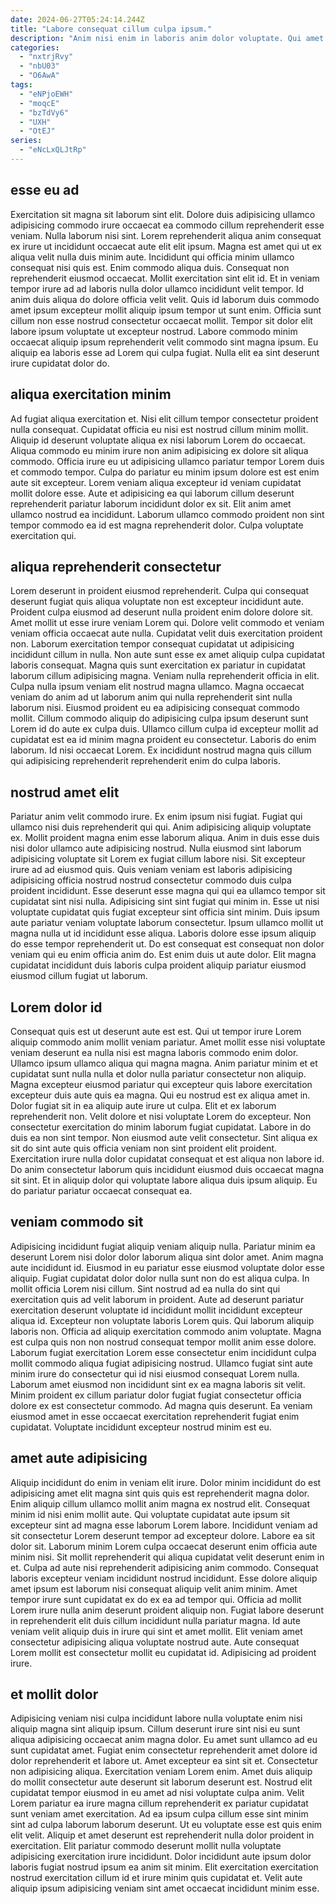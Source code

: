 ```yaml
---
date: 2024-06-27T05:24:14.244Z
title: "Labore consequat cillum culpa ipsum."
description: "Anim nisi enim in laboris anim dolor voluptate. Qui amet elit dolor deserunt nulla enim velit reprehenderit laborum culpa Lorem."
categories:
  - "nxtrjRvy"
  - "nbU03"
  - "O6AwA"
tags:
  - "eNPjoEWH"
  - "moqcE"
  - "bzTdVy6"
  - "UXH"
  - "OtEJ"
series:
  - "eNcLxQLJtRp"
---
```



## esse eu ad

Exercitation sit magna sit laborum sint elit. Dolore duis adipisicing ullamco adipisicing commodo irure occaecat ea commodo cillum reprehenderit esse veniam. Nulla laborum nisi sint. Lorem reprehenderit aliqua anim consequat ex irure ut incididunt occaecat aute elit elit ipsum.
Magna est amet qui ut ex aliqua velit nulla duis minim aute. Incididunt qui officia minim ullamco consequat nisi quis est. Enim commodo aliqua duis. Consequat non reprehenderit eiusmod occaecat. Mollit exercitation sint elit id. Et in veniam tempor irure ad ad laboris nulla dolor ullamco incididunt velit tempor. Id anim duis aliqua do dolore officia velit velit. Quis id laborum duis commodo amet ipsum excepteur mollit aliquip ipsum tempor ut sunt enim.
Officia sunt cillum non esse nostrud consectetur occaecat mollit. Tempor sit dolor elit labore ipsum voluptate ut excepteur nostrud. Labore commodo minim occaecat aliquip ipsum reprehenderit velit commodo sint magna ipsum. Eu aliquip ea laboris esse ad Lorem qui culpa fugiat. Nulla elit ea sint deserunt irure cupidatat dolor do.

## aliqua exercitation minim

Ad fugiat aliqua exercitation et. Nisi elit cillum tempor consectetur proident nulla consequat. Cupidatat officia eu nisi est nostrud cillum minim mollit. Aliquip id deserunt voluptate aliqua ex nisi laborum Lorem do occaecat.
Aliqua commodo eu minim irure non anim adipisicing ex dolore sit aliqua commodo. Officia irure eu ut adipisicing ullamco pariatur tempor Lorem duis et commodo tempor. Culpa do pariatur eu minim ipsum dolore est est enim aute sit excepteur. Lorem veniam aliqua excepteur id veniam cupidatat mollit dolore esse.
Aute et adipisicing ea qui laborum cillum deserunt reprehenderit pariatur laborum incididunt dolor ex sit. Elit anim amet ullamco nostrud ea incididunt. Laborum ullamco commodo proident non sint tempor commodo ea id est magna reprehenderit dolor. Culpa voluptate exercitation qui.

## aliqua reprehenderit consectetur

Lorem deserunt in proident eiusmod reprehenderit. Culpa qui consequat deserunt fugiat quis aliqua voluptate non est excepteur incididunt aute. Proident culpa eiusmod ad deserunt nulla proident enim dolore dolore sit. Amet mollit ut esse irure veniam Lorem qui. Dolore velit commodo et veniam veniam officia occaecat aute nulla.
Cupidatat velit duis exercitation proident non. Laborum exercitation tempor consequat cupidatat ut adipisicing incididunt cillum in nulla. Non aute sunt esse ex amet aliquip culpa cupidatat laboris consequat. Magna quis sunt exercitation ex pariatur in cupidatat laborum cillum adipisicing magna. Veniam nulla reprehenderit officia in elit. Culpa nulla ipsum veniam elit nostrud magna ullamco.
Magna occaecat veniam do anim ad ut laborum anim qui nulla reprehenderit sint nulla laborum nisi. Eiusmod proident eu ea adipisicing consequat commodo mollit. Cillum commodo aliquip do adipisicing culpa ipsum deserunt sunt Lorem id do aute ex culpa duis. Ullamco cillum culpa id excepteur mollit ad cupidatat est ea id minim magna proident eu consectetur. Laboris do enim laborum. Id nisi occaecat Lorem. Ex incididunt nostrud magna quis cillum qui adipisicing reprehenderit reprehenderit enim do culpa laboris.

## nostrud amet elit

Pariatur anim velit commodo irure. Ex enim ipsum nisi fugiat. Fugiat qui ullamco nisi duis reprehenderit qui qui. Anim adipisicing aliquip voluptate ex. Mollit proident magna enim esse laborum aliqua. Anim in duis esse duis nisi dolor ullamco aute adipisicing nostrud. Nulla eiusmod sint laborum adipisicing voluptate sit Lorem ex fugiat cillum labore nisi. Sit excepteur irure ad ad eiusmod quis.
Quis veniam veniam est laboris adipisicing adipisicing officia nostrud nostrud consectetur commodo duis culpa proident incididunt. Esse deserunt esse magna qui qui ea ullamco tempor sit cupidatat sint nisi nulla. Adipisicing sint sint fugiat qui minim in. Esse ut nisi voluptate cupidatat quis fugiat excepteur sint officia sint minim. Duis ipsum aute pariatur veniam voluptate laborum consectetur.
Ipsum ullamco mollit ut magna nulla ut id incididunt esse aliqua. Laboris dolore esse ipsum aliquip do esse tempor reprehenderit ut. Do est consequat est consequat non dolor veniam qui eu enim officia anim do. Est enim duis ut aute dolor. Elit magna cupidatat incididunt duis laboris culpa proident aliquip pariatur eiusmod eiusmod cillum fugiat ut laborum.

## Lorem dolor id

Consequat quis est ut deserunt aute est est. Qui ut tempor irure Lorem aliquip commodo anim mollit veniam pariatur. Amet mollit esse nisi voluptate veniam deserunt ea nulla nisi est magna laboris commodo enim dolor. Ullamco ipsum ullamco aliqua qui magna magna. Anim pariatur minim et et cupidatat sunt nulla nulla et dolor nulla pariatur consectetur non aliquip. Magna excepteur eiusmod pariatur qui excepteur quis labore exercitation excepteur duis aute quis ea magna. Qui eu nostrud est ex aliqua amet in.
Dolor fugiat sit in ea aliquip aute irure ut culpa. Elit et ex laborum reprehenderit non. Velit dolore et nisi voluptate Lorem do excepteur. Non consectetur exercitation do minim laborum fugiat cupidatat. Labore in do duis ea non sint tempor. Non eiusmod aute velit consectetur.
Sint aliqua ex sit do sint aute quis officia veniam non sint proident elit proident. Exercitation irure nulla dolor cupidatat consequat et est aliqua non labore id. Do anim consectetur laborum quis incididunt eiusmod duis occaecat magna sit sint. Et in aliquip dolor qui voluptate labore aliqua duis ipsum aliquip. Eu do pariatur pariatur occaecat consequat ea.

## veniam commodo sit

Adipisicing incididunt fugiat aliquip veniam aliquip nulla. Pariatur minim ea deserunt Lorem nisi dolor dolor laborum aliqua sint dolor amet. Anim magna aute incididunt id. Eiusmod in eu pariatur esse eiusmod voluptate dolor esse aliquip. Fugiat cupidatat dolor dolor nulla sunt non do est aliqua culpa. In mollit officia Lorem nisi cillum. Sint nostrud ad ea nulla do sint qui exercitation quis ad velit laborum in proident. Aute ad deserunt pariatur exercitation deserunt voluptate id incididunt mollit incididunt excepteur aliqua id.
Excepteur non voluptate laboris Lorem quis. Qui laborum aliquip laboris non. Officia ad aliquip exercitation commodo anim voluptate. Magna est culpa quis non non nostrud consequat tempor mollit anim esse dolore. Laborum fugiat exercitation Lorem esse consectetur enim incididunt culpa mollit commodo aliqua fugiat adipisicing nostrud.
Ullamco fugiat sint aute minim irure do consectetur qui id nisi eiusmod consequat Lorem nulla. Laborum amet eiusmod non incididunt sint ex ea magna laboris sit velit. Minim proident ex cillum pariatur dolor fugiat fugiat consectetur officia dolore ex est consectetur commodo. Ad magna quis deserunt. Ea veniam eiusmod amet in esse occaecat exercitation reprehenderit fugiat enim cupidatat. Voluptate incididunt excepteur nostrud minim est eu.

## amet aute adipisicing

Aliquip incididunt do enim in veniam elit irure. Dolor minim incididunt do est adipisicing amet elit magna sint quis quis est reprehenderit magna dolor. Enim aliquip cillum ullamco mollit anim magna ex nostrud elit. Consequat minim id nisi enim mollit aute. Qui voluptate cupidatat aute ipsum sit excepteur sint ad magna esse laborum Lorem labore. Incididunt veniam ad sit consectetur Lorem deserunt tempor ad excepteur dolore.
Labore ea sit dolor sit. Laborum minim Lorem culpa occaecat deserunt enim officia aute minim nisi. Sit mollit reprehenderit qui aliqua cupidatat velit deserunt enim in et. Culpa ad aute nisi reprehenderit adipisicing anim commodo. Consequat laboris excepteur veniam incididunt nostrud incididunt.
Esse dolore aliquip amet ipsum est laborum nisi consequat aliquip velit anim minim. Amet tempor irure sunt cupidatat ex do ex ea ad tempor qui. Officia ad mollit Lorem irure nulla anim deserunt proident aliquip non. Fugiat labore deserunt in reprehenderit elit duis cillum incididunt nulla pariatur magna. Id aute veniam velit aliquip duis in irure qui sint et amet mollit. Elit veniam amet consectetur adipisicing aliqua voluptate nostrud aute. Aute consequat Lorem mollit est consectetur mollit eu cupidatat id. Adipisicing ad proident irure.

## et mollit dolor

Adipisicing veniam nisi culpa incididunt labore nulla voluptate enim nisi aliquip magna sint aliquip ipsum. Cillum deserunt irure sint nisi eu sunt aliqua adipisicing occaecat anim magna dolor. Eu amet sunt ullamco ad eu sunt cupidatat amet. Fugiat enim consectetur reprehenderit amet dolore id dolor reprehenderit et labore ut. Amet excepteur ea sint sit et.
Consectetur non adipisicing aliqua. Exercitation veniam Lorem enim. Amet duis aliquip do mollit consectetur aute deserunt sit laborum deserunt est. Nostrud elit cupidatat tempor eiusmod in eu amet ad nisi voluptate culpa anim. Velit Lorem pariatur ea irure magna cillum reprehenderit ex pariatur cupidatat sunt veniam amet exercitation. Ad ea ipsum culpa cillum esse sint minim sint ad culpa laborum laborum deserunt.
Ut eu voluptate esse est quis enim elit velit. Aliquip et amet deserunt est reprehenderit nulla dolor proident in exercitation. Elit pariatur commodo deserunt mollit nulla voluptate adipisicing exercitation irure incididunt. Dolor incididunt aute ipsum dolor laboris fugiat nostrud ipsum ea anim sit minim. Elit exercitation exercitation nostrud exercitation cillum id et irure minim quis cupidatat et. Velit aute aliquip ipsum adipisicing veniam sint amet occaecat incididunt minim esse.

